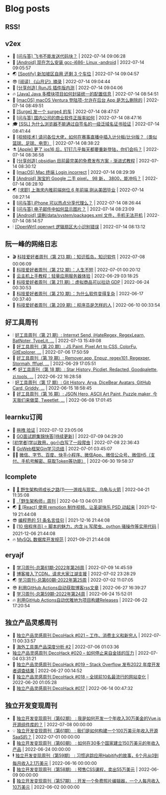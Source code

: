 # Blog posts
## RSS!



## v2ex

<!-- v2ex:START  -->
- 🫶 [[问与答] 飞书不能发送代码块？](https://www.v2ex.com/t/866197#reply0) | 2022-07-14 09:06:28 
- 🧰 [[Android] 现在怎么安装 gcc-i686- Linux -android](https://www.v2ex.com/t/866196#reply0) | 2022-07-14 09:05:57 
- 🌏 [[Spotify] 新加坡区自用 还剩 3 个车位](https://www.v2ex.com/t/866195#reply0) | 2022-07-14 09:04:57 
- 😎 [[阅读] 《山月记》摘录](https://www.v2ex.com/t/866194#reply0) | 2022-07-14 09:04:44 
- 💂 [[分享创造] RunJS 插件版内测](https://www.v2ex.com/t/866193#reply0) | 2022-07-14 09:04:06 
- 🔥 [[Java] Java 多模块项目如何封装统一的配置信息](https://www.v2ex.com/t/866192#reply0) | 2022-07-14 08:54:51 
- 🦅 [[macOS] macOS Ventura 登陆项-允许在后台 App 是怎么删除的](https://www.v2ex.com/t/866190#reply0) | 2022-07-14 08:49:51 
- 🙉 [[Surge] 发一个 surge4 的车](https://www.v2ex.com/t/866189#reply1) | 2022-07-14 08:47:57 
- 💫 [[问与答] 国内公司的商业软件正版率如何](https://www.v2ex.com/t/866188#reply2) | 2022-07-14 08:47:16 
- 🎓 [[SSL] 为什么浏览器不能通过自签名的一级泛域名证书验证](https://www.v2ex.com/t/866186#reply2) | 2022-07-14 08:41:44 
- 🗽 [[视频技术] 请问各位大佬，如何在赛事直播中插入计分板/比分版？（类似篮球、足球、电竞）](https://www.v2ex.com/t/866185#reply0) | 2022-07-14 08:38:22 
- ⚗️ [[Apple] 更了 ios16 后，钉钉几乎每天都要重新登陆，你们会吗？](https://www.v2ex.com/t/866184#reply2) | 2022-07-14 08:36:58 
- 🦍 [[分享创造] obsidian 目前最完美的免费发布方案 - 渐进式教程](https://www.v2ex.com/t/866182#reply1) | 2022-07-14 08:30:12 
- 🤩 [[macOS] Mac 终端 Login incorrect](https://www.v2ex.com/t/866181#reply2) | 2022-07-14 08:29:39 
- 🙉 [[Android] 淘宝的 Google 二手 pixel， 98 新， 3800，能冲吗？](https://www.v2ex.com/t/866180#reply5) | 2022-07-14 08:28:10 
- 🌏 [[求职] 上海求内推前端岗位,6 年前端,刚从美团毕业](https://www.v2ex.com/t/866179#reply0) | 2022-07-14 08:27:14 
- 🐘 [[问与答] iPhone 可以热点分享代理么？](https://www.v2ex.com/t/866177#reply4) | 2022-07-14 08:26:44 
- 🧰 [[问与答] 电子邮件中如何显示图片？](https://www.v2ex.com/t/866174#reply0) | 2022-07-14 08:23:09 
- 💃 [[Android] 误删/data/system/packages.xml 文件，手机无法开机](https://www.v2ex.com/t/866173#reply1) | 2022-07-14 08:14:57 
- 🕯 [[OpenWrt] openwrt 逻辑扇区大小识别错误](https://www.v2ex.com/t/866172#reply0) | 2022-07-14 08:13:12 <!-- v2ex:END -->

## 阮一峰的网络日志

<!-- ruanyf:START -->
- 🎬 [科技爱好者周刊（第 213 期）：知识孤岛，知识软件](http://www.ruanyifeng.com/blog/2022/07/weekly-issue-213.html) | 2022-07-08 00:06:09 
- 💄 [科技爱好者周刊（第 212 期）：人生不短](http://www.ruanyifeng.com/blog/2022/07/weekly-issue-212.html) | 2022-07-01 00:20:12 
- 🐎 [云主机上手教程：轻量应用服务器体验](http://www.ruanyifeng.com/blog/2022/06/cloud-server-getting-started-tutorial.html) | 2022-06-29 03:18:25 
- 🤔 [科技爱好者周刊（第 211 期）：虚拟商品可以拉动 GDP](http://www.ruanyifeng.com/blog/2022/06/weekly-issue-211.html) | 2022-06-24 00:30:53 
- 🧠 [科技爱好者周刊（第 210 期）：为什么软件变得复杂](http://www.ruanyifeng.com/blog/2022/06/weekly-issue-210.html) | 2022-06-17 00:37:40 
- 🎃 [科技爱好者周刊（第 209 期）：程序员是怎样的人](http://www.ruanyifeng.com/blog/2022/06/weekly-issue-209.html) | 2022-06-10 00:33:54 <!-- ruanyf:END -->

## 好工具周刊

<!-- bestxtools:START -->
- 🕯 [好工具周刊（第 21 期）: Internxt Send, iHateRegex, RegexLearn, BatNoter, TypeLit, ...](https://discuss-cn.bestxtools.com/d/58/1) | 2022-07-13 15:49:08 
- 🦩 [好工具周刊（第 20 期）: JS Paint, Pixel Art to CSS, ColorFu, GitExplorer, ...](https://discuss-cn.bestxtools.com/d/57/1) | 2022-07-06 17:50:59 
- 🦄 [好工具周刊（第 19 期）: Remover.app, Enpuz, regex101, Regexper, Stormah, fffuel, ...](https://discuss-cn.bestxtools.com/d/56/1) | 2022-06-29 17:05:51 
- 🌏 [好工具周刊（第 18 期）: Star History, Picdiet, Redacted, Goodpalette, zi.tools, ...](https://discuss-cn.bestxtools.com/d/47/1) | 2022-06-22 16:28:58 
- 🕯 [好工具周刊（第 17 期）: Git History, Arya, DiceBear Avatars, GitHub Card, Griddy, ...](https://discuss-cn.bestxtools.com/d/43/1) | 2022-06-15 18:58:45 
- 📝 [好工具周刊（第 16 期）: JSON Hero, ASCII Art Paint, Puzzle maker, 今天我们来做菜, Tweetlet, ...](https://discuss-cn.bestxtools.com/d/42/1) | 2022-06-08 17:01:45 <!-- bestxtools:END -->


## learnku订阅

<!-- learnku:START -->
- 🦅 [拖拽 验证](https://learnku.com/articles/69652) | 2022-07-12 23:05:06 
- 🦅 [GO面试题集锦快答[持续更新]](https://learnku.com/articles/69250) | 2022-07-09 04:29:20 
-  [[初学者]学以致用，go小白写了一段爬虫](https://learnku.com/go/t/69522) | 2022-07-08 22:36:43 
- 🌈 [GoWeb框架Gin学习总结](https://learnku.com/articles/69259) | 2022-07-01 03:45:07 
- 🧑‍🏫 [微信、字节、百度、快手小程序、微信App、微信公众号、微信H5（支付、手机号解密、获取Token等功能）](https://learnku.com/articles/69235) | 2022-06-30 19:58:37 <!-- learnku:END -->



## lcomplete

<!-- lcomplete:START -->
- 🫶 [🐒 野生架构师成长之路&lpar;1&rpar;——游戏与现实、乌龟与火箭](http://codelc.com/post/growup/s01/) | 2022-04-21 11:35:08 
- 🧰 [「野生架构师」周刊](http://codelc.com/post/essay/%E9%87%8E%E7%94%9F%E6%9E%B6%E6%9E%84%E5%B8%88%E5%91%A8%E5%88%8A%E4%BB%8B%E7%BB%8D/) | 2022-04-13 04:01:31 
- 🌏 [🎄 [React] 使用 remotion 制作视频，让圣诞快乐 PSD 动起来](http://codelc.com/post/dev/js/remotion/) | 2021-12-19 21:44:08 
- 😎 [编程界的 51 条名言佳句](http://codelc.com/post/dev/thinking/quotes/) | 2021-12-16 21:44:08 
- 💂 [[10 倍程序员] ⭐ 脚本的魅力，内含 js 写爬虫、python 骚操作等实用代码](http://codelc.com/post/dev/10x/script/) | 2021-12-06 21:44:08 
- 🔥 [MySQL 数据库开发规范](http://codelc.com/post/dev/db/mysql_standard/) | 2021-09-21 21:44:08 <!-- lcomplete:END -->

## eryajf

<!-- eryajf:START -->
- 🫶 [学习周刊-总第61期-2022年第26周](https://wiki.eryajf.net/pages/703307/) | 2022-07-09 14:45:59 
- 🧰 [博客接入了CDN，请求大家江湖支援](https://wiki.eryajf.net/pages/5f559d/) | 2022-07-02 23:28:29 
- 🌏 [学习周刊-总第60期-2022年第25周](https://wiki.eryajf.net/pages/bff449/) | 2022-07-02 11:07:05 
- 😎 [利用GitHub Actions自动获取博客rss文章](https://wiki.eryajf.net/pages/1b1ba3/) | 2022-06-27 16:39:27 
- 💂 [学习周刊-总第59期-2022年第24周](https://wiki.eryajf.net/pages/b0bdd0/) | 2022-06-24 15:52:01 
- 🔥 [利用GitHub Actions自动优雅地为项目构建Releases](https://wiki.eryajf.net/pages/f3e878/) | 2022-06-22 17:20:54 <!-- eryajf:END -->



## 独立产品灵感周刊

<!-- DecoHack:START -->
- 🦣 [独立产品灵感周刊 DecoHack #021 – 工作、消费主义和新穷人](https://www.decohack.com/Post/753) | 2022-07-11 00:33:57 
- 🤡 [海外工具类产品深度分析 #2](https://www.decohack.com/Post/746) | 2022-07-06 01:03:36 
-  [独立产品灵感周刊 DecoHack #020 – 如何停止来自金钱的压力](https://www.decohack.com/Post/728) | 2022-07-04 03:31:21 
- 🐲 [独立产品灵感周刊 DecoHack #019 – Stack Overflow 发布2022 年度开发者调查结果](https://www.decohack.com/Post/699) | 2022-06-27 00:14:52 
- 🦅 [独立产品灵感周刊 DecoHack #018 – 全球前10名最流行的网站变化](https://www.decohack.com/Post/680) | 2022-06-20 01:05:28 
- 🧰 [独立产品灵感周刊 DecoHack #017](https://www.decohack.com/Post/663) | 2022-06-14 00:47:32 <!-- DecoHack:END -->

## 独立开发变现周刊

<!-- easyindie:START -->
- 💂 [独立开发变现周刊（第62期） : 我是如何开发一个年收入30万美金的Vue.js开源组件库的？](https://www.ezindie.com/weekly/issue-62) | 2022-07-08 00:00:00 
- 💡 [独立开发变现周刊（第61期） : 我们是如何构建一个100万美元年收入开源SaaS的？](https://www.ezindie.com/weekly/issue-61) | 2022-07-01 00:00:00 
- 🌋 [独立开发变现周刊（第60期） : 如何在30多个国家建立150万美元的年收入产品](https://www.ezindie.com/weekly/issue-60) | 2022-06-24 00:00:00 
- 🕴 [独立开发变现周刊（第59期） : 习惯追踪应用Habitify的故事，6个月从0到每月收入2.1万美元](https://www.ezindie.com/weekly/issue-59) | 2022-06-16 00:00:00 
- 🎊 [独立开发变现周刊（第58期） : 预售CSS课程，卖出55万美元](https://www.ezindie.com/weekly/issue-58) | 2022-06-09 00:00:00 
- 🤔 [独立开发变现周刊（第57期） : 开发一个免费照片编辑器，一个人每月收入10万美元](https://www.ezindie.com/weekly/issue-57) | 2022-06-02 00:00:00 <!-- easyindie:END -->



